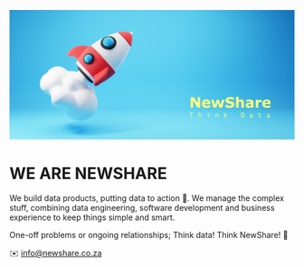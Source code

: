 
![Logo](https://github.com/NewShare-co/.github/blob/master/profile/newshare.png?raw=true)

# WE ARE NEWSHARE
We build data products, putting data to action 🦾. We manage the complex stuff, combining data engineering, software development and business experience to keep things simple and smart.

One-off problems or ongoing relationships; Think data! Think NewShare! 🚀


✉️ info@newshare.co.za
